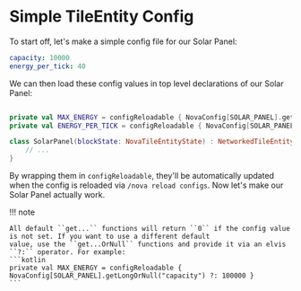 # Simple TileEntity Config

To start off, let's make a simple config file for our Solar Panel:

```yaml title="resources/configs/solar_panel.yml"
capacity: 10000
energy_per_tick: 40
```

We can then load these config values in top level declarations of our Solar Panel:

```kotlin

private val MAX_ENERGY = configReloadable { NovaConfig[SOLAR_PANEL].getLong("capacity") }
private val ENERGY_PER_TICK = configReloadable { NovaConfig[SOLAR_PANEL].getLong("energy_per_tick") }

class SolarPanel(blockState: NovaTileEntityState) : NetworkedTileEntity(blockState) {
    // ...
}
```

By wrapping them in ``configReloadable``, they'll be automatically updated when the config is reloaded via ``/nova reload
configs``. Now let's make our Solar Panel actually work.

!!! note

    All default ``get...`` functions will return ``0`` if the config value is not set. If you want to use a different default
    value, use the ``get...OrNull`` functions and provide it via an elvis ``?:`` operator. For example:
    ```kotlin
    private val MAX_ENERGY = configReloadable { NovaConfig[SOLAR_PANEL].getLongOrNull("capacity") ?: 100000 }
    ```